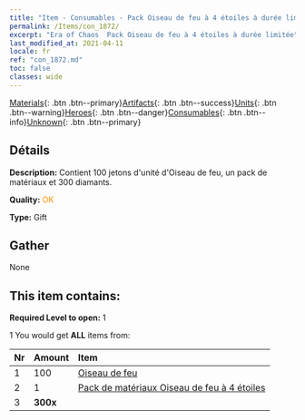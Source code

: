 ```yaml
---
title: "Item - Consumables - Pack Oiseau de feu à 4 étoiles à durée limitée"
permalink: /Items/con_1872/
excerpt: "Era of Chaos  Pack Oiseau de feu à 4 étoiles à durée limitée"
last_modified_at: 2021-04-11
locale: fr
ref: "con_1872.md"
toc: false
classes: wide
---
```

 [Materials](/fr/Items/){: .btn .btn--primary}[Artifacts](/fr/Items/Artifacts/){: .btn .btn--success}[Units](/fr/Items/Units/){: .btn .btn--warning}[Heroes](/fr/Items/Heroes/){: .btn .btn--danger}[Consumables](/fr/Items/Consumables/){: .btn .btn--info}[Unknown](/fr/Items/Unknown/){: .btn .btn--primary}

## Détails
 **Description:** Contient 100 jetons d'unité d'Oiseau de feu, un pack de matériaux et 300 diamants.

 **Quality:** <span style="color: #FF8C00">OK</span>

 **Type:** Gift

## Gather

  None

## This item contains:

 **Required Level to open:** 1

 1 You would get **ALL** items  from:

  | Nr | Amount |     Item    |
  |:---|:-------|:------------|
  | 1 | 100 | [Oiseau de feu](/fr/Items/unt_268/) | 
  | 2 | 1 | [Pack de matériaux Oiseau de feu à 4 étoiles](/fr/Items/con_1876/) | 
  | 3 |  **300x** | <i class="fas fa-gem"/> |  | 
